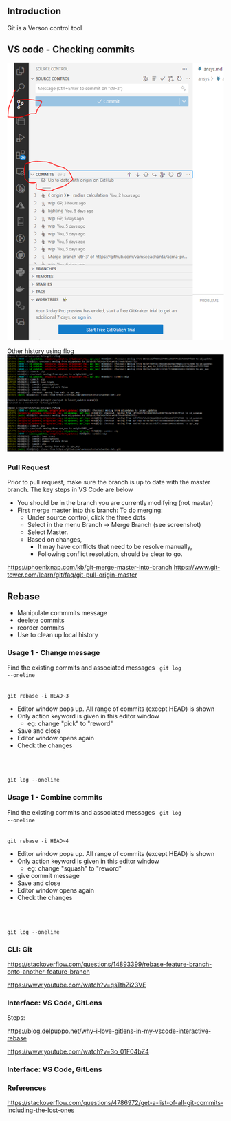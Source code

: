## Introduction

Git is a Verson control tool

## VS code - Checking commits

![commit history](image.png)

Other history using flog
![alt text](image-1.png)

### Pull Request

Prior to pull request, make sure the branch is up to date with the master branch. The key steps in VS Code are below

- You should be in the branch you are currently modifying (not master) 
- First merge master into this branch: To do merging:
  - Under source control, click the three dots 
  - Select in the menu Branch -> Merge Branch (see screenshot) 
  - Select Master. 
  - Based on changes, 
    - It may have conflicts that need to be resolve manually, 
    - Following conflict resolution, should be clear to go.

<https://phoenixnap.com/kb/git-merge-master-into-branch>
<https://www.git-tower.com/learn/git/faq/git-pull-origin-master>

## Rebase

- Manipulate commmits message
- deelete commits
- reorder commits
- Use to clean up local history

### Usage 1 - Change message

Find the existing commits and associated messages
<code>
git log --oneline
</code>

<code>
git rebase -i HEAD~3
</code>

- Editor window pops up. All range of commits (except HEAD) is shown
- Only action keyword is given in this editor window
  - eg: change "pick" to "reword"
- Save and close
- Editor window opens again
- Check the changes

<code>

git log --oneline
</code>

### Usage 1 - Combine commits

Find the existing commits and associated messages
<code>
git log --oneline
</code>

<code>
git rebase -i HEAD~4
</code>

- Editor window pops up. All range of commits (except HEAD) is shown
- Only action keyword is given in this editor window
  - eg: change "squash" to "reword"
- give commit message
- Save and close
- Editor window opens again
- Check the changes

<code>

git log --oneline
</code>

### CLI: Git

<https://stackoverflow.com/questions/14893399/rebase-feature-branch-onto-another-feature-branch>

<https://www.youtube.com/watch?v=qsTthZi23VE>

### Interface: VS Code, GitLens

Steps:

<https://blog.delpuppo.net/why-i-love-gitlens-in-my-vscode-interactive-rebase>

<https://www.youtube.com/watch?v=3o_01F04bZ4>

### Interface: VS Code, GitLens

### References

<https://stackoverflow.com/questions/4786972/get-a-list-of-all-git-commits-including-the-lost-ones>

